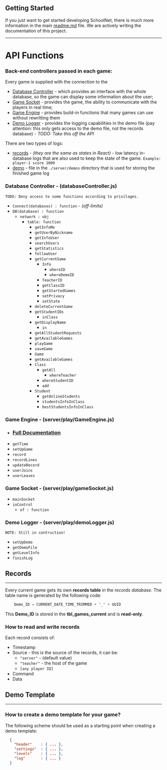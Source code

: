 ## Getting Started

If you just want to get started developing SchoolNet, there is much more information in the main [readme.md](https://github.com/mitkonikov/SchoolNet/blob/master/readme.md) file. We are actively writing the documentation of this project.

---
# API Functions

### **Back-end controllers passed in each game**:

Every game is supplied with the connection to the 
  - [Database Controller](#database-controller---databasecontrollerjs) - which provides an interface with the whole database, so the game can display some information about the user;
  - [Game Socket](#game-socket---serverplaygamesocketjs) - provides the game, the ability to communicate with the players in real time;
  - [Game Engine](#game-engine---serverplaygameenginejs) - provides build-in functions that many games can use without rewritting them
  - [Demo Logger](#demo-logger---serverplaydemologgerjs) - provides the logging capabilities in the demo file (pay attention: this only gets access to the demo file, not the records database) - *TODO: Take this off the API*

There are two types of logs:
  - [records](#records) - *(they are the same as states in React)* - low latency in-database logs that are also used to keep the state of the game. `Example: player-1 score 1000`
  - [demo](#demo-template) - file in the `./server/demos` directory that is used for storing the finished game log

### **Database Controller** - (databaseController.js)
    TODO: Deny access to some functions according to privilages.
 - `Connect(databases) : function` - *(off-limits)*
 - `DB(database) : function`
    - `network : obj`
        - `table: function`
            - `getInfoMe`
            - `getUserByNickname`
            - `getInfoUser`
            - `searchUsers`
            - `getStatistics`
            - `followUser`
            - `getCurrentGame`
                - `Info`
                    - `whereID`
                    - `whereDemoID`
                - `TeacherID`
                - `getClassID`
                - `getStartedGames`
                - `setPrivacy`
                - `setState`
            - `deleteCurrentGame`
            - `getStudentIDs`
                - `inClass`
            - `getDisplayName`
                - `in`
            - `getAllStudentRequests`
            - `getAvailableGames`
            - `playGame`
            - `saveGame`
            - `Game`
            - `getAvailableGames`
            - `Class`
                - `getAll`
                    - `whereTeacher`
                - `whereStudentID`
                - `add`
            - `Student`
                - `getOnlineStudents`
                - `studentsInfoInClass`
                - `bestStudentsInfoInClass`

### **Game Engine** - (server/play/GameEngine.js)
  - ### [Full Documentation](./GameEngine.md)
  - `getTime`
  - `setUpGame`
  - `record`
  - `recordLines`
  - `updateRecord`
  - `userJoins`
  - `userLeaves`

### **Game Socket** - (server/play/gameSocket.js)
  - `mainSocket`
  - `ioControl`
    - `of : function`

### **Demo Logger** - (server/play/demoLogger.js)
    NOTE: Still in contruction!
  - `setUpDemo`
  - `getDemoFile`
  - `getLevelInfo`
  - `finishLog`

## Records
---
Every current game gets its own **records table** in the *records database*. The table name is generated by the following code: 
```javascript
    Demo_ID = CURRENT_DATE_TIME_TRIMMED + "_" + UUID
```
This **Demo_ID** is stored in the **tbl_games_current** and is **read-only**. 

### How to read and write records

Each record consists of:
 - Timestamp
 - Source - this is the source of the records, it can be:
   - `"server"` - (default value)
   - `"teacher"` - the host of the game
   - `[any player ID]`
 - Command
 - Data

## Demo Template
---
### How to create a demo template for your game?
The following scheme should be used as a starting point when creating a demo template:
```json
  {
    "header"    : { ... },
    "settings"  : { ... },
    "levels"    : { ... },
    "log"       : { ... }
  }
```